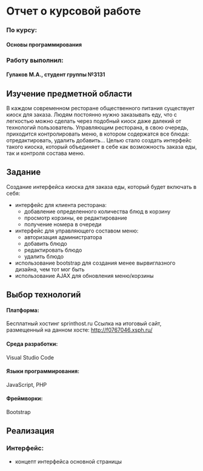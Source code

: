 # Отчет о курсовой работе
### По курсу:
#### Основы программирования
### Работу выполнил:
#### Гулаков М.А., студент группы №3131



## Изучение предметной области

В каждом современном ресторане общественного питания существует киоск для заказа. 
Людям постоянно нужно заказывать еду, что с легкостью можно сделать через подобный киоск даже далекий от технологий пользователь.
Управляющим ресторана, в свою очередь, приходится контролировать меню, в котором содержатся все блюда: отредактировать, удалить добавить...
Целью стало создать интерфейс такого киоска, который объединяет в себе как возможность заказа еды, так и контроля состава меню.
    
## Задание
Создание интерфейса киоска для заказа еды, который будет включать в себя:
 - интерфейс для клиента ресторана:
   - добавление определенного количества блюд в корзину
   - просмотр корзины, ее редактирование
   - получение номера в очереди
 - интерфейс для управляющего составом меню:
   - авторизация администратора
   - добавить блюдо
   - редактировать блюдо
   - удалить блюдо
 - использование bootstrap для создания менее вырвиглазного дизайна, чем тот мог быть
 - использование AJAX для обновления меню/корзины
## Выбор технологий

#### Платформа:
Бесплатный хостинг sprinthost.ru
Ссылка на итоговый сайт, размещенный на данном хосте: http://f0767046.xsph.ru/
#### Среда разработки:
Visual Studio Code
#### Языки программирования:
JavaScript, PHP
#### Фреймворки:
Bootstrap

## Реализация

### Интерфейс:
- концепт интерфейса основной страницы
![]()

